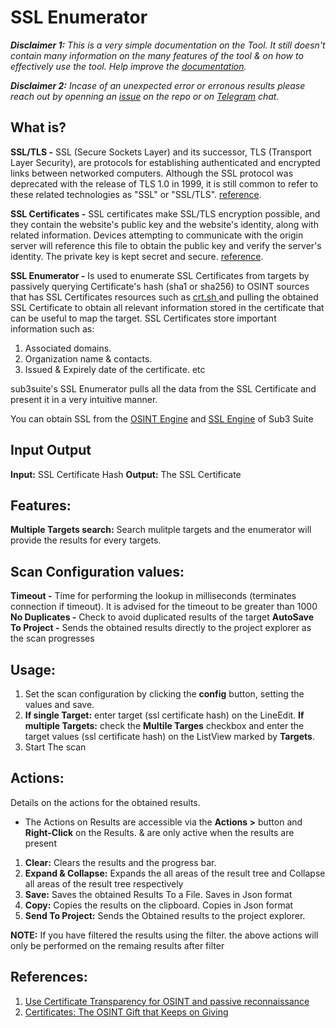# SSL Enumerator 

***Disclaimer 1:** This is a very simple documentation on the Tool. It still doesn't contain many information on the many features of the tool & on how to effectively use the tool. Help improve the [documentation](https://github.com/3nock/s3s_doc).*

***Disclaimer 2:** Incase of an unexpected error or erronous results please reach out by openning an [issue](https://github.com/3nock/sub3suite/issues) on the repo or on [Telegram](https://t.me/sub3suite) chat*.

## What is? 

**SSL/TLS -** SSL (Secure Sockets Layer) and its successor, TLS (Transport Layer Security), are protocols for establishing authenticated and encrypted links between networked computers. 
Although the SSL protocol was deprecated with the release of TLS 1.0 in 1999, it is still common to refer to these related technologies as "SSL" or "SSL/TLS". 
[reference](https://www.ssl.com/faqs/faq-what-is-ssl).

**SSL Certificates -** SSL certificates make SSL/TLS encryption possible, and they contain the website's public key and the website's identity, along with related information. 
Devices attempting to communicate with the origin server will reference this file to obtain the public key and verify the server's identity. The private key is kept secret and secure.
[reference](https://www.cloudflare.com/learning/ssl/what-is-an-ssl-certificate).

**SSL Enumerator -** Is used to enumerate SSL Certificates from targets by passively querying Certificate's hash (sha1 or sha256) to OSINT sources that has SSL Certificates resources such as <a href=https://crt.sh/> crt.sh </a> and pulling the obtained SSL Certificate to
obtain all relevant information stored in the certificate that can be useful to map the target.
SSL Certificates store important information such as:
1. Associated domains.
2. Organization name & contacts.
3. Issued & Expirely date of the certificate. etc

sub3suite's SSL Enumerator pulls all the data from the SSL Certificate and present it in a very intuitive manner.

You can obtain SSL from the [OSINT Engine](../engines/osint.md) and [SSL Engine](../engines/ssl.md) of Sub3 Suite

## Input Output 

**Input:** SSL Certificate Hash
**Output:** The SSL Certificate

## Features: 

**Multiple Targets search:** Search mulitple targets and the enumerator will provide the results for every targets.


## Scan Configuration values: 

**Timeout -** Time for performing the lookup in milliseconds (terminates connection if timeout). It is advised for the timeout to be greater than 1000
**No Duplicates -** Check to avoid duplicated results of the target
**AutoSave To Project -** Sends the obtained results directly to the project explorer as the scan progresses


## Usage: 

1. Set the scan configuration by clicking the **config** button, setting the values and save.
2. **If single Target:** enter target (ssl certificate hash) on the LineEdit. **If multiple Targets:** check the **Multile Targes** checkbox and enter the target values (ssl certificate hash) on the ListView marked by **Targets**. 
3. Start The scan

## Actions: 

Details on the actions for the obtained results.

 - The Actions on Results are accessible via the **Actions >** button and **Right-Click** on the Results. & are only active when the results are present

1. **Clear:** Clears the results and the progress bar.
2. **Expand & Collapse:** Expands the all areas of the result tree and Collapse all areas of the result tree respectively
3. **Save:** Saves the obtained Results To a File. Saves in Json format
4. **Copy:** Copies the results on the clipboard. Copies in Json format
5. **Send To Project:** Sends the Obtained results to the project explorer.

**NOTE:**
	If you have filtered the results using the filter. the above actions will only be performed on the remaing results after filter
	
## References: 
1. [Use Certificate Transparency for OSINT and passive reconnaissance](https://www.vanimpe.eu/2016/08/29/use-certificate-transparency-osint)
2. [Certificates: The OSINT Gift that Keeps on Giving](https://osintcurio.us/2019/03/12/certificates-the-osint-gift-that-keeps-on-giving)
